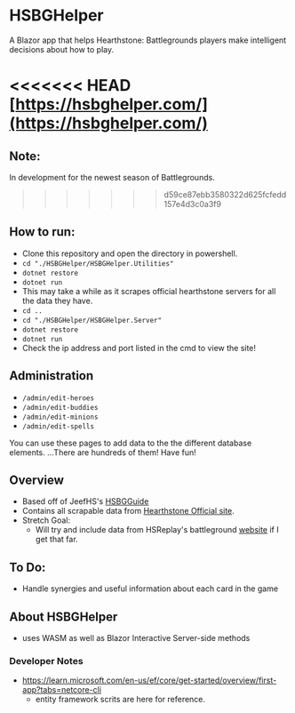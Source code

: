 # HSBGHelper
A Blazor app that helps Hearthstone: Battlegrounds players make intelligent decisions about how to play.

<<<<<<< HEAD
[https://hsbghelper.com/](https://hsbghelper.com/)
=======
## Note:
In development for the newest season of Battlegrounds. 
>>>>>>> d59ce87ebb3580322d625fcfedd157e4d3c0a3f9

## How to run:
- Clone this repository and open the directory in powershell.
- `cd "./HSBGHelper/HSBGHelper.Utilities"`
- `dotnet restore`
- `dotnet run`
- This may take a while as it scrapes official hearthstone servers for all the data they have.
- `cd ..`
- `cd "./HSBGHelper/HSBGHelper.Server"`
- `dotnet restore`
- `dotnet run`
- Check the ip address and port listed in the cmd to view the site!

## Administration
- `/admin/edit-heroes`
- `/admin/edit-buddies`
- `/admin/edit-minions`
- `/admin/edit-spells`

You can use these pages to add data to the the different database elements. ...There are hundreds of them! Have fun!

## Overview
- Based off of JeefHS's [HSBGGuide](hsbgguide.com.)
- Contains all scrapable data from [Hearthstone Official site](https://hearthstone.blizzard.com/en-us/battlegrounds).
- Stretch Goal:
    - Will try and include data from HSReplay's battleground [website](https://hsreplay.net/battlegrounds/heroes/) if I get that far. 

## To Do:
- Handle synergies and useful information about each card in the game

## About HSBGHelper
- uses WASM as well as Blazor Interactive Server-side methods

### Developer Notes
- https://learn.microsoft.com/en-us/ef/core/get-started/overview/first-app?tabs=netcore-cli
    - entity framework scrits are here for reference.